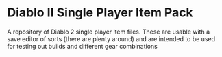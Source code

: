 # Diablo II Single Player Item Pack
A repository of Diablo 2 single player item files. These are usable with a save editor of sorts (there are plenty around) and are intended to be used for testing out builds and different gear combinations
